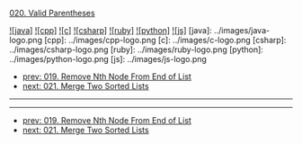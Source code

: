 [020. Valid Parentheses](https://leetcode.com/problems/valid-parentheses/)

[![java]](../java/020-valid-parentheses.md)
[![cpp]](../cpp/020-valid-parentheses.md)
[![c]](../c/020-valid-parentheses.md)
[![csharp]](../csharp/020-valid-parentheses.md)
[![ruby]](../ruby/020-valid-parentheses.md)
[![python]](../python/020-valid-parentheses.md)
[![js]](../js/020-valid-parentheses.md)
[java]: ../images/java-logo.png
[cpp]: ../images/cpp-logo.png
[c]: ../images/c-logo.png
[csharp]: ../images/csharp-logo.png
[ruby]: ../images/ruby-logo.png
[python]: ../images/python-logo.png
[js]: ../images/js-logo.png

- [prev: 019. Remove Nth Node From End of List](019-remove-nth-node-from-end-of-list.md)
- [next: 021. Merge Two Sorted Lists](021-merge-two-sorted-lists.md)

---



---

- [prev: 019. Remove Nth Node From End of List](019-remove-nth-node-from-end-of-list.md)
- [next: 021. Merge Two Sorted Lists](021-merge-two-sorted-lists.md)
